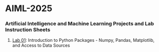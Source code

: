 # AIML-2025
### Artificial Intelligence and Machine Learning Projects and Lab Instruction Sheets
1. [Lab 01](https://github.com/kirankumareranki/AIML-2025/blob/main/AIML_A1.pdf): Introduction to Python Packages - Numpy, Pandas, Matplotlib, and Access to Data Sources
